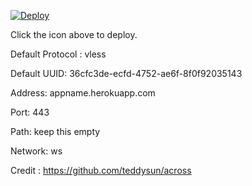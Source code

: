 [![Deploy](https://www.herokucdn.com/deploy/button.png)](https://dashboard.heroku.com/new?template=https://github.com/fastdragon18/xray-heroku-1)

Click the icon above to deploy.

Default Protocol : vless

Default UUID: 36cfc3de-ecfd-4752-ae6f-8f0f92035143

Address: appname.herokuapp.com

Port: 443

Path: keep this empty

Network: ws

Credit : https://github.com/teddysun/across
